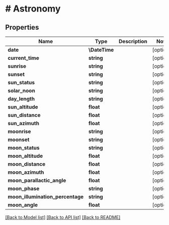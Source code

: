 # # Astronomy

## Properties

Name | Type | Description | Notes
------------ | ------------- | ------------- | -------------
**date** | **\DateTime** |  | [optional]
**current_time** | **string** |  | [optional]
**sunrise** | **string** |  | [optional]
**sunset** | **string** |  | [optional]
**sun_status** | **string** |  | [optional]
**solar_noon** | **string** |  | [optional]
**day_length** | **string** |  | [optional]
**sun_altitude** | **float** |  | [optional]
**sun_distance** | **float** |  | [optional]
**sun_azimuth** | **float** |  | [optional]
**moonrise** | **string** |  | [optional]
**moonset** | **string** |  | [optional]
**moon_status** | **string** |  | [optional]
**moon_altitude** | **float** |  | [optional]
**moon_distance** | **float** |  | [optional]
**moon_azimuth** | **float** |  | [optional]
**moon_parallactic_angle** | **float** |  | [optional]
**moon_phase** | **string** |  | [optional]
**moon_illumination_percentage** | **string** |  | [optional]
**moon_angle** | **float** |  | [optional]

[[Back to Model list]](../../README.md#models) [[Back to API list]](../../README.md#endpoints) [[Back to README]](../../README.md)
